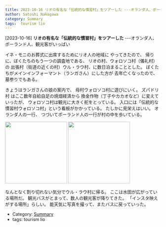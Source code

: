 ```yaml
---
title: 2023-10-16 リオの有名な「伝統的な慣習村」をツアーした ---オランダ人、ポーランド人、観光客がいっぱい
author: Satoshi Nakagawa
category: Summary
tags:  tourism lio
---
```


[2023-10-16] **リオの有名な「伝統的な慣習村」をツアーした**  ---オランダ人、ポーランド人、観光客がいっぱい

 イネ・モニのお葬式に出席するためにリオ人の地域に
やってきたので、
帰りに、ぼくたちのもう一つの調査地である、
リオの村、ウォロソコ村（儀礼村）の
出張村（街道の近くの村）ウル・ラウ村、に数日泊まることとした。
ぼくたちがメインインフォーマント（ランガさん）にした方が
去年亡くなったので、墓参りでもある。

 きょうはランガさんの娘の案内で、
母村ウォロソコ村に遊びにいく。
ズパドリ村 はここ数年自給自足の焼畑経済から
換金作物（丁子やカカオなど）に変えていったが、
ウォロソコ村は観光に大きく舵をとっている。
入口には「伝統的な慣習村ウォロソコ村」という看板がかかっている。
たしかに見栄えはいい。
オランダ人の一行、
つづいてポーランド人の一行が村の中を歩いている。

<img src="/pict/2023-10-16-wologai-2.jpg)" alt="" width="200"/>

<img src="/pict/2023-10-16-wologai-3.jpg)" alt="" width="200"/>

 なんとなく割り切れない気分でウル・ラウ村に帰る。
ここは水田が広がっている場所だ。
観光バスがとまって、数人の観光客が降りてきた。
「インスタ映えがする場所」らしい。
能天気に写真を撮って、またバスに戻っていった。

- Category: [Summary](https://merapano.github.io/categories.html#Summary)
- tags:  tourism lio

